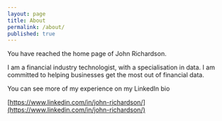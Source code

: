 ```yaml
---
layout: page
title: About
permalink: /about/
published: true
---
```


You have reached the home page of John Richardson.

I am a financial industry technologist, with a specialisation in data. I am committed to helping businesses get the most out of financial data.

You can see more of my experience on my LinkedIn bio

[https://www.linkedin.com/in/john-richardson/](https://www.linkedin.com/in/john-richardson/)
